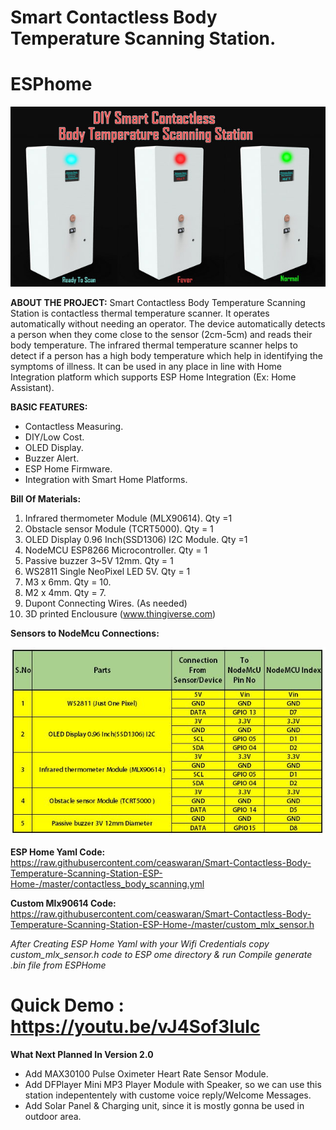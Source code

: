 # Smart Contactless Body Temperature Scanning Station.
# ESPhome

![Image of Product](https://github.com/ceaswaran/Smart-Contactless-Body-Temperature-Scanning-Station-ESP-Home-/blob/master/Body_Temp_Scanning%20station-004.jpg)

**ABOUT THE PROJECT:**
Smart Contactless Body Temperature Scanning Station is contactless thermal temperature scanner. It operates automatically without needing an operator. 
The device automatically detects a person when they come close to the sensor (2cm-5cm) and reads their body temperature. 
The infrared thermal temperature scanner helps to detect if a person has a high body temperature which help in identifying the symptoms of illness. 
It can be used in any place in line with Home Integration platform which supports ESP Home Integration (Ex: Home Assistant).

**BASIC FEATURES:**
* Contactless Measuring. 
* DIY/Low Cost.
* OLED Display.
* Buzzer Alert.
* ESP Home Firmware.
* Integration with Smart Home Platforms.

**Bill Of Materials:**
1. Infrared thermometer Module (MLX90614). Qty =1 
2. Obstacle sensor Module (TCRT5000). Qty = 1 
3. OLED Display 0.96 Inch(SSD1306) I2C Module. Qty =1 
4. NodeMCU ESP8266 Microcontroller. Qty = 1 
5. Passive buzzer 3~5V 12mm. Qty = 1 
6. WS2811 Single NeoPixel LED 5V. Qty = 1 
7. M3 x 6mm. Qty = 10.
8. M2 x 4mm. Qty = 7.
9. Dupont Connecting Wires. (As needed)
10. 3D printed Enclousure (www.thingiverse.com)

**Sensors to NodeMcu Connections:**

![Sensors to NodeMcu Connections](https://github.com/ceaswaran/Smart-Contactless-Body-Temperature-Scanning-Station-ESP-Home-/blob/master/Connection%20chart.JPG)

**ESP Home Yaml Code:**
https://raw.githubusercontent.com/ceaswaran/Smart-Contactless-Body-Temperature-Scanning-Station-ESP-Home-/master/contactless_body_scanning.yml

**Custom Mlx90614 Code:** 
https://raw.githubusercontent.com/ceaswaran/Smart-Contactless-Body-Temperature-Scanning-Station-ESP-Home-/master/custom_mlx_sensor.h

*After Creating ESP Home Yaml with your Wifi Credentials copy custom_mlx_sensor.h code to ESP ome directory & run Compile generate .bin file from ESPHome*

# Quick Demo :  https://youtu.be/vJ4Sof3lulc

**What Next Planned In Version 2.0**
* Add MAX30100 Pulse Oximeter Heart Rate Sensor Module.
* Add DFPlayer Mini MP3 Player Module with Speaker, so we can use this station indepententely with custome voice reply/Welcome Messages.
* Add Solar Panel & Charging unit, since it is mostly gonna be used in outdoor area.

